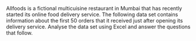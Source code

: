 Allfoods is a fictional multicuisine restaurant in Mumbai that has recently started its online food delivery service. The following data set contains information about the first 50 orders that it received just after opening its delivery service. Analyse the data set using Excel and answer the questions that follow.
